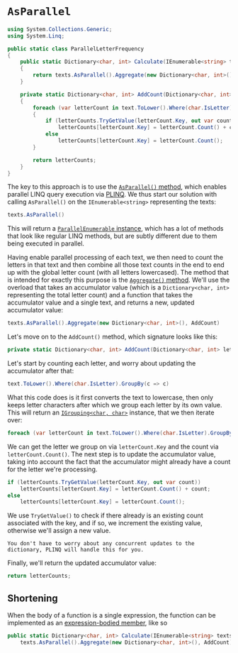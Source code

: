 # `AsParallel`

```csharp
using System.Collections.Generic;
using System.Linq;

public static class ParallelLetterFrequency
{
    public static Dictionary<char, int> Calculate(IEnumerable<string> texts)
    {
        return texts.AsParallel().Aggregate(new Dictionary<char, int>(), AddCount);
    }

    private static Dictionary<char, int> AddCount(Dictionary<char, int> letterCounts, string text)
    {
        foreach (var letterCount in text.ToLower().Where(char.IsLetter).GroupBy(c => c))
        {
            if (letterCounts.TryGetValue(letterCount.Key, out var count))
                letterCounts[letterCount.Key] = letterCount.Count() + count;
            else
                letterCounts[letterCount.Key] = letterCount.Count();
        }

        return letterCounts;
    }
}
```

The key to this approach is to use the [`AsParallel()` method][as-parallel], which enables parallel LINQ query execution via [PLINQ][plinq].
We thus start our solution with calling `AsParallel()` on the `IEnumerable<string>` representing the texts:

```csharp
texts.AsParallel()
```

This will return a [`ParallelEnumerable` instance][parallel-enumerable], which has a lot of methods that look like regular LINQ methods, but are subtly different due to them being executed in parallel.

Having enable parallel processing of each text, we then need to count the letters in that text and then combine all those text counts in the end to end up with the global letter count (with all letters lowercased).
The method that is intended for exactly this purpose is the [`Aggregate()` method][parallel-enumerable-aggregate].
We'll use the overload that takes an accumulator value (which is a `Dictionary<char, int>` representing the total letter count) and a function that takes the accumulator value and a single text, and returns a new, updated accumulator value:

```csharp
texts.AsParallel().Aggregate(new Dictionary<char, int>(), AddCount)
```

Let's move on to the `AddCount()` method, which signature looks like this:

```csharp
private static Dictionary<char, int> AddCount(Dictionary<char, int> letterCounts, string text)
```

Let's start by counting each letter, and worry about updating the accumulator after that:

```csharp
text.ToLower().Where(char.IsLetter).GroupBy(c => c)
```

What this code does is it first converts the text to lowercase, then only keeps letter characters after which we group each letter by its own value.
This will return an [`IGrouping<char, char>`][igrouping] instance, that we then iterate over:

```csharp
foreach (var letterCount in text.ToLower().Where(char.IsLetter).GroupBy(c => c))
```

We can get the letter we group on via `letterCount.Key` and the count via `letterCount.Count()`.
The next step is to update the accumulator value, taking into account the fact that the accumulator might already have a count for the letter we're processing.

```csharp
if (letterCounts.TryGetValue(letterCount.Key, out var count))
    letterCounts[letterCount.Key] = letterCount.Count() + count;
else
    letterCounts[letterCount.Key] = letterCount.Count();
```

We use `TryGetValue()` to check if there already is an existing count associated with the key, and if so, we increment the existing value, otherwise we'll assign a new value.

~~~~exercism/note
You don't have to worry about any concurrent updates to the dictionary, PLINQ will handle this for you.
~~~~

Finally, we'll return the updated accumulator value:

```csharp
return letterCounts;
```

## Shortening

When the body of a function is a single expression, the function can be implemented as an [expression-bodied member][expression-bodied-member], like so

```csharp
public static Dictionary<char, int> Calculate(IEnumerable<string> texts) =>
    texts.AsParallel().Aggregate(new Dictionary<char, int>(), AddCount);
```

[plinq]: https://learn.microsoft.com/en-us/dotnet/standard/parallel-programming/introduction-to-plinq
[as-parallel]: https://learn.microsoft.com/en-us/dotnet/api/system.linq.parallelenumerable.asparallel
[expression-bodied-member]: https://learn.microsoft.com/en-us/dotnet/csharp/programming-guide/statements-expressions-operators/expression-bodied-members
[parallel-enumerable]: https://learn.microsoft.com/en-us/dotnet/api/system.linq.parallelenumerable
[parallel-enumerable-aggregate]: https://learn.microsoft.com/en-us/dotnet/api/system.linq.parallelenumerable.aggregate#system-linq-parallelenumerable-aggregate-2(system-linq-parallelquery((-0))-1-system-func((-1-0-1)))
[igrouping]: https://learn.microsoft.com/en-us/dotnet/api/system.linq.igrouping-2
